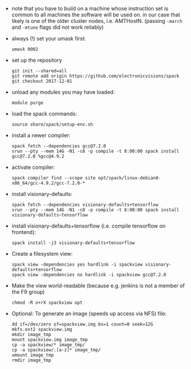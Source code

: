 - note that you have to build on a machine whose instruction set is
  common to all machines the software will be used on.  in our case
  that likely is one of the older cluster nodes, i.e. AMTHostN.
  (passing `-march` and `-mtune` flags did not work reliably)

- always (!) set your umask first:
  ```
  umask 0002
  ```

- set up the repository
  ```
  git init --shared=all
  git remote add origin https://github.com/electronicvisions/spack
  git checkout 2017-12-01
  ```

- unload any modules you may have loaded:
  ```
  module purge
  ```

- load the spack commands:
  ```
  source share/spack/setup-env.sh
  ```

- install a newer compiler:
  ```
  spack fetch --dependencies gcc@7.2.0
  srun --pty --mem 14G -N1 -c8 -p compile -t 8:00:00 spack install gcc@7.2.0 %gcc@4.9.2
  ```

- activate compiler:
  ```
  spack compiler find --scope site opt/spack/linux-debian8-x86_64/gcc-4.9.2/gcc-7.2.0-*
  ```

- install visionary-defaults:
  ```
  spack fetch --dependencies visionary-defaults+tensorflow
  srun --pty --mem 14G -N1 -c8 -p compile -t 8:00:00 spack install visionary-defaults~tensorflow
  ```

- install visionary-defaults+tensorflow (i.e. compile tensorflow on frontend):
  ```
  spack install -j3 visionary-defaults+tensorflow
  ```

- Create a filesystem view:
  ```
  spack view -dependencies yes hardlink -i spackview visionary-defaults+tensorflow
  spack view -dependencies no hardlink -i spackview gcc@7.2.0
  ```

- Make the view world-readable (because e.g. jenkins is not a member of the F9 group)
  ```
  chmod -R o+rX spackview opt
  ```

- Optional: To generate an image (speeds up access via NFS) file:
  ```
  dd if=/dev/zero of=spackview.img bs=1 count=0 seek=12G
  mkfs.ext2 spackview.img
  mkdir image_tmp
  mount spackview.img image_tmp
  cp -a spackview/* image_tmp/
  cp -a spackview/.[a-z]* image_tmp/
  umount image_tmp
  rmdir image_tmp
  ```
